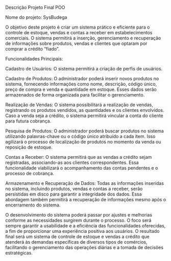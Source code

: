 Descrição Projeto Final POO

Nome do projeto: SysBudega

O objetivo deste projeto é criar um sistema prático e eficiente para o controle de estoque, vendas e contas a receber em estabelecimentos comerciais. O sistema permitirá a inserção, gerenciamento e recuperação de informações sobre produtos, vendas e clientes que optaram por comprar a crédito “fiado”.

Funcionalidades Principais:

Cadastro de Usuários: O sistema permitirá a criação de perfis de usuários.

Cadastro de Produtos: O administrador poderá inserir novos produtos no sistema, fornecendo informações como nome, descrição, código único, preço de compra e venda e quantidade em estoque. Esses dados serão armazenados de forma organizada para facilitar o gerenciamento.

Realização de Vendas: O sistema possibilitará a realização de vendas, registrando os produtos vendidos, as quantidades e os clientes envolvidos. Caso a venda seja a crédito, o sistema permitirá vincular a conta do cliente para futura cobrança.

Pesquisa de Produtos: O administrador poderá buscar produtos no sistema utilizando palavras-chave ou o código único atribuído a cada item. Isso agilizará o processo de localização de produtos no momento da venda ou reposição de estoque.

Contas a Receber: O sistema permitirá que as vendas a crédito sejam registradas, associando-as aos clientes correspondentes. Essa funcionalidade viabilizará o acompanhamento das contas pendentes e o processo de cobrança.

Armazenamento e Recuperação de Dados: Todas as informações inseridas no sistema, incluindo produtos, vendas e contas a receber, serão persistidas em disco para garantir a integridade dos dados. Essa abordagem também permitirá a recuperação de informações mesmo após o encerramento do sistema.

O desenvolvimento do sistema poderá passar por ajustes e melhorias conforme as necessidades surgirem durante o processo. O foco será sempre garantir a usabilidade e a eficiência das funcionalidades oferecidas, a fim de proporcionar uma experiência positiva aos usuários.
O resultado final será um sistema de controle de estoque e vendas a crédito que atenderá às demandas específicas de diversos tipos de comércios, facilitando o gerenciamento das operações diárias e a tomada de decisões estratégicas.




